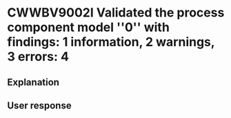 # CWWBV9002I Validated the process component model ''0'' with findings: 1 information, 2 warnings, 3 errors: 4

## Explanation

## User response
